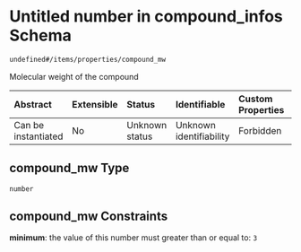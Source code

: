 # Untitled number in compound\_infos Schema

```txt
undefined#/items/properties/compound_mw
```

Molecular weight of the compound

| Abstract            | Extensible | Status         | Identifiable            | Custom Properties | Additional Properties | Access Restrictions | Defined In                                                                              |
| :------------------ | :--------- | :------------- | :---------------------- | :---------------- | :-------------------- | :------------------ | :-------------------------------------------------------------------------------------- |
| Can be instantiated | No         | Unknown status | Unknown identifiability | Forbidden         | Allowed               | none                | [compound\_info.schema.json\*](../out/compound_info.schema.json "open original schema") |

## compound\_mw Type

`number`

## compound\_mw Constraints

**minimum**: the value of this number must greater than or equal to: `3`

